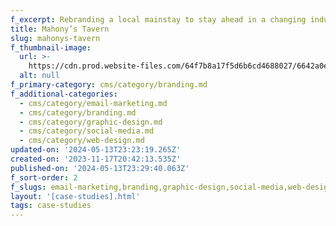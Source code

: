 ```yaml
---
f_excerpt: Rebranding a local mainstay to stay ahead in a changing industry landscape.
title: Mahony’s Tavern
slug: mahonys-tavern
f_thumbnail-image:
  url: >-
    https://cdn.prod.website-files.com/64f7b8a17f5d6b6cd4688027/6642a0e19ee0d3f5b0171a06_SMC%20Mahonys%20Branding%202.webp
  alt: null
f_primary-category: cms/category/branding.md
f_additional-categories:
  - cms/category/email-marketing.md
  - cms/category/branding.md
  - cms/category/graphic-design.md
  - cms/category/social-media.md
  - cms/category/web-design.md
updated-on: '2024-05-13T23:23:19.265Z'
created-on: '2023-11-17T20:42:13.535Z'
published-on: '2024-05-13T23:29:40.063Z'
f_sort-order: 2
f_slugs: email-marketing,branding,graphic-design,social-media,web-design
layout: '[case-studies].html'
tags: case-studies
---
```



